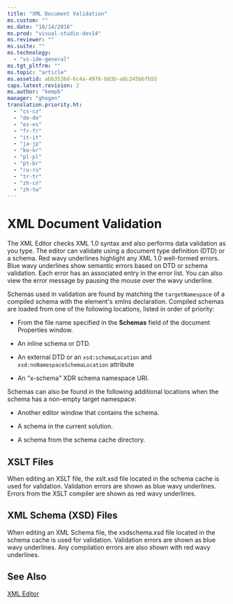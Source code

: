 ```yaml
---
title: "XML Document Validation"
ms.custom: ""
ms.date: "10/14/2016"
ms.prod: "visual-studio-dev14"
ms.reviewer: ""
ms.suite: ""
ms.technology: 
  - "vs-ide-general"
ms.tgt_pltfrm: ""
ms.topic: "article"
ms.assetid: abb353bd-6c4a-4978-b03b-a8c245bbfb55
caps.latest.revision: 2
ms.author: "kempb"
manager: "ghogen"
translation.priority.ht: 
  - "cs-cz"
  - "de-de"
  - "es-es"
  - "fr-fr"
  - "it-it"
  - "ja-jp"
  - "ko-kr"
  - "pl-pl"
  - "pt-br"
  - "ru-ru"
  - "tr-tr"
  - "zh-cn"
  - "zh-tw"
---
```

# XML Document Validation
The XML Editor checks XML 1.0 syntax and also performs data validation as you type. The editor can validate using a document type definition (DTD) or a schema. Red wavy underlines highlight any XML 1.0 well-formed errors. Blue wavy underlines show semantic errors based on DTD or schema validation. Each error has an associated entry in the error list. You can also view the error message by pausing the mouse over the wavy underline.  
  
 Schemas used in validation are found by matching the `targetNamespace` of a compiled schema with the element's xmlns declaration. Compiled schemas are loaded from one of the following locations, listed in order of priority:  
  
-   From the file name specified in the **Schemas** field of the document Properties window.  
  
-   An inline schema or DTD.  
  
-   An external DTD or an `xsd:schemaLocation` and `xsd:noNamespaceSchemaLocation` attribute  
  
-   An "x-schema" XDR schema namespace URI.  
  
 Schemas can also be found in the following additional locations when the schema has a non-empty target namespace:  
  
-   Another editor window that contains the schema.  
  
-   A schema in the current solution.  
  
-   A schema from the schema cache directory.  
  
## XSLT Files  
 When editing an XSLT file, the xslt.xsd file located in the schema cache is used for validation. Validation errors are shown as blue wavy underlines. Errors from the XSLT compiler are shown as red wavy underlines.  
  
## XML Schema (XSD) Files  
 When editing an XML Schema file, the xsdschema.xsd file located in the schema cache is used for validation. Validation errors are shown as blue wavy underlines. Any compilation errors are also shown with red wavy underlines.  
  
## See Also  
 [XML Editor](../reference/xml-editor.md)